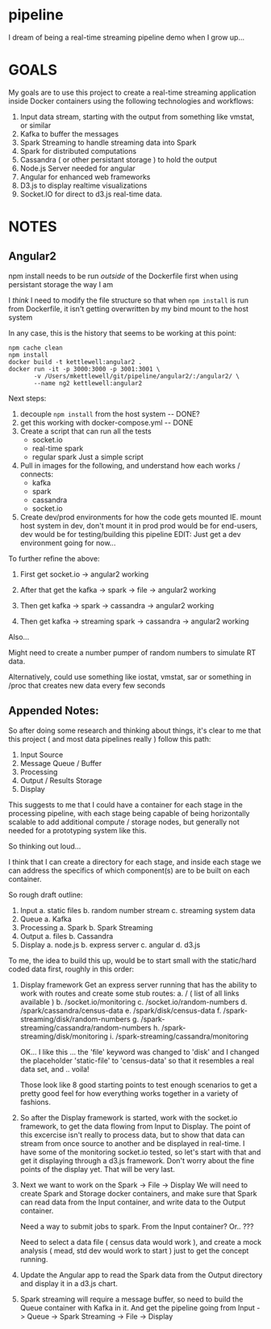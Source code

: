 # pipeline

I dream of being a real-time streaming pipeline demo when I grow up...


# GOALS

My goals are to use this project to create a real-time
streaming application inside Docker containers using the
following technologies and workflows:

1. Input data stream, starting with the output from something like vmstat, or similar
2. Kafka to buffer the messages
3. Spark Streaming to handle streaming data into Spark
4. Spark for distributed computations
5. Cassandra ( or other persistant storage ) to hold the output
6. Node.js Server needed for angular
7. Angular for enhanced web frameworks
8. D3.js to display realtime visualizations
9. Socket.IO for direct to d3.js real-time data.


# NOTES

## Angular2

npm install needs to be run *outside* of the Dockerfile first when using
persistant storage the way I am

I *think* I need to modify the file structure so that when `npm install` is run
from Dockerfile, it isn't getting overwritten by my bind mount to the host system

In any case, this is the history that seems to be working at this point:

``` shell
npm cache clean
npm install
docker build -t kettlewell:angular2 .
docker run -it -p 3000:3000 -p 3001:3001 \
       -v /Users/mkettlewell/git/pipeline/angular2/:/angular2/ \
       --name ng2 kettlewell:angular2
```
Next steps:
1. decouple `npm install` from the host system -- DONE?
2. get this working with docker-compose.yml -- DONE
3. Create a script that can run all the tests
   + socket.io
   + real-time spark
   + regular spark
   Just a simple script
4. Pull in images for the following, and understand how each works / connects:
   + kafka
   + spark
   + cassandra
   + socket.io
5. Create dev/prod environments for how the code gets mounted
   IE. mount host system in dev, don't mount it in prod
       prod would be for end-users, dev would be for testing/building this pipeline
   EDIT: Just get a dev environment going for now...


To further refine the above:

1. First get socket.io -> angular2 working

2. After that get the kafka -> spark -> file -> angular2 working

3. Then get kafka -> spark -> cassandra -> angular2 working

4. Then get kafka -> streaming spark -> cassandra -> angular2 working

Also...

Might need to create a number pumper of random numbers to simulate RT data.

Alternatively, could use something like iostat, vmstat, sar or
something in /proc that creates new data every few seconds

## Appended Notes:

So after doing some research and thinking about things,
it's clear to me that this project ( and most data pipelines really )
follow this path:

1. Input Source
2. Message Queue / Buffer
3. Processing
4. Output / Results Storage
5. Display

This suggests to me that I could have a container for each stage
in the processing pipeline, with each stage being capable of being
horizontally scalable to add additional compute / storage nodes,
but generally not needed for a prototyping system like this.

So thinking out loud...

I think that I can create a directory for each stage, and inside
each stage we can address the specifics of which component(s) are
to be built on each container.

So rough draft outline:

1. Input
   a. static files
   b. random number stream
   c. streaming system data
2. Queue
   a. Kafka
3. Processing
   a. Spark
   b. Spark Streaming
4. Output
   a. files
   b. Cassandra
5. Display
   a. node.js
   b. express server
   c. angular
   d. d3.js


To me, the idea to build this up, would be to start small
with the static/hard coded data first, roughly in this order:

1. Display framework
   Get an express server running that has the ability to work with routes
   and create some stub routes:
       a. /  ( list of all links available )
       b. /socket.io/monitoring
       c. /socket.io/random-numbers
       d. /spark/cassandra/census-data
       e. /spark/disk/census-data
       f. /spark-streaming/disk/random-numbers
       g. /spark-streaming/cassandra/random-numbers
       h. /spark-streaming/disk/monitoring
       i. /spark-streaming/cassandra/monitoring

    OK... I like this ... the 'file' keyword was changed to 'disk'
    and I changed the placeholder 'static-file' to 'census-data'
    so that it resembles a real data set, and .. voila!

    Those look like 8 good starting points to test enough scenarios to get
    a pretty good feel for how everything works together in a variety of fashions.


2. So after the Display framework is started, work with the socket.io framework, to get the data
   flowing from Input to Display. The point of this excercise isn't really to process data, but
   to show that data can stream from once source to another and be displayed in real-time. I have
   some of the monitoring socket.io tested, so let's start with that and get it displaying through
   a d3.js framework. Don't worry about the fine points of the display yet. That will be very last.

3. Next we want to work on the Spark -> File -> Display
   We will need to create Spark and Storage docker containers, and make sure that Spark
   can read data from the Input container, and write data to the Output container.

   Need a way to submit jobs to spark. From the Input container? Or.. ???

   Need to select a data file ( census data would work ), and create a mock analysis
   ( mead, std dev would work to start ) just to get the concept running.

4. Update the Angular app to read the Spark data from the Output directory and display it in
   a d3.js chart.

5. Spark streaming will require a message buffer, so need to build the Queue container with
   Kafka in it. And get the pipeline going from Input -> Queue -> Spark Streaming -> File -> Display

   
   